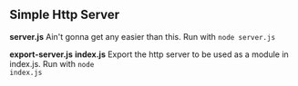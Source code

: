 Simple Http Server
------------------

<strong>server.js</strong>
Ain't gonna get any easier than this. Run with <code>node server.js</code>

<strong>export-server.js</strong> 
<strong>index.js</strong>
Export the http server to be used as a module in index.js. Run with <code>node index.js</code>
